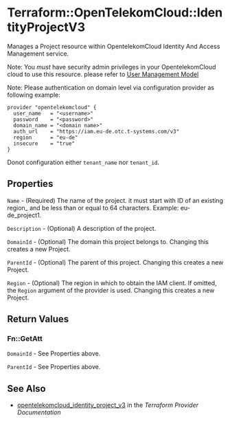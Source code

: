 # Terraform::OpenTelekomCloud::IdentityProjectV3

Manages a Project resource within OpentelekomCloud Identity And Access 
Management service.

Note: You _must_ have security admin privileges in your OpentelekomCloud 
cloud to use this resource. please refer to [User Management Model](
https://docs.otc.t-systems.com/en-us/usermanual/iam/iam_01_0034.html)

Note: Please authentication on domain level via configuration
provider as following example:

```hcl
provider "opentelekomcloud" {
  user_name   = "<username>"
  password    = "<password>"
  domain_name = "<domain name>"
  auth_url    = "https://iam.eu-de.otc.t-systems.com/v3"
  region      = "eu-de"
  insecure    = "true"
}
```
Donot configuration either ```tenant_name``` nor ```tenant_id```.

## Properties

`Name` - (Required) The name of the project. it must start with
ID of an existing region_ and be less than or equal to 64 characters.
Example: eu-de_project1.

`Description` - (Optional) A description of the project.

`DomainId` - (Optional) The domain this project belongs to. Changing this
creates a new Project.

`ParentId` - (Optional) The parent of this project. Changing this creates
a new Project.

`Region` - (Optional) The region in which to obtain the IAM client.
If omitted, the `Region` argument of the provider is used. Changing this
creates a new Project.


## Return Values

### Fn::GetAtt

`DomainId` - See Properties above.

`ParentId` - See Properties above.

## See Also

* [opentelekomcloud_identity_project_v3](https://www.terraform.io/docs/providers/opentelekomcloud/r/identity_project_v3.html) in the _Terraform Provider Documentation_